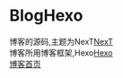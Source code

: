# BlogHexo

博客的源码,主题为NexT[NexT]("http://theme-next.iissnan.com/")  
博客所用博客框架,Hexo[Hexo]("https://hexo.io/zh-cn/")  
[博客首页](http://www.wyong.xyz)  